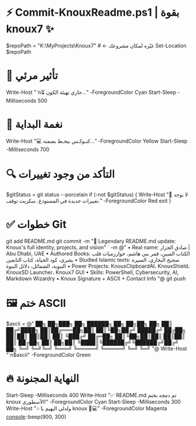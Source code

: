 # ⚡ Commit-KnouxReadme.ps1 | بقوة knoux7 ✨

$repoPath = "K:\MyProjects\Knoux7"   # ← غيّره لمكان مشروعك
Set-Location $repoPath

# 🎨 تأثير مرئي
Write-Host "`n⏳ جاري تهيئة الكون..." -ForegroundColor Cyan
Start-Sleep -Milliseconds 500

# 🎵 نغمة البداية
[console]::beep(700,200)
Write-Host "💻 كنـوكـس بيحـط بصمته…" -ForegroundColor Yellow
Start-Sleep -Milliseconds 700

# 🔍 التأكد من وجود تغييرات
$gitStatus = git status --porcelain
if (-not $gitStatus) {
    Write-Host "🚫 لا يوجد تغييرات جديدة في المستودع. سكربت توقف." -ForegroundColor Red
    exit
}

# ✅ خطوات Git
git add README.md
git commit -m "🌟 Legendary README.md update: Knoux's full identity, projects, and vision" `
             -m @"
• Real name: صادق الجزار | Abu Dhabi, UAE
• Authored Books: الكتاب المبين، قمر بني هاشم، خوارزميات قلب بشري، كود الحياة، كتاب التابعين
• Studied Islamic texts: صحيح البخاري، السيرة النبوية، الشمائل، دلائل النبوة
• Power Projects: KnouxClipboardAI، KnouxShield، KnouxSD Launcher، Knoux7 GUI
• Skills: PowerShell, Cybersecurity, AI, Markdown Wizardry
• Knoux Signature + ASCII + Contact Info
"@
git push

# 🖼️ ختم ASCII
$ascii = @"
██╗  ██╗███╗   ██╗ ██████╗ ██╗   ██╗██╗  ██╗
██║ ██╔╝████╗  ██║██╔═══██╗██║   ██║╚██╗██╔╝
█████╔╝ ██╔██╗ ██║██║   ██║██║   ██║ ╚███╔╝ 
██╔═██╗ ██║╚██╗██║██║   ██║██║   ██║ ██╔██╗ 
██║  ██╗██║ ╚████║╚██████╔╝╚██████╔╝██╔╝ ██╗
╚═╝  ╚═╝╚═╝  ╚═══╝ ╚═════╝  ╚═════╝ ╚═╝  ╚═╝
"@
Write-Host "`n$ascii" -ForegroundColor Green

# 🔥 النهاية المجنونة
Start-Sleep -Milliseconds 400
Write-Host "✅ README.md تم دمجه بختم knoux الأسطوري!" -ForegroundColor Cyan
Start-Sleep -Milliseconds 300
Write-Host "🎶 ولدلي البهيم يا knoux 🐴💻" -ForegroundColor Magenta
[console]::beep(900, 300)
